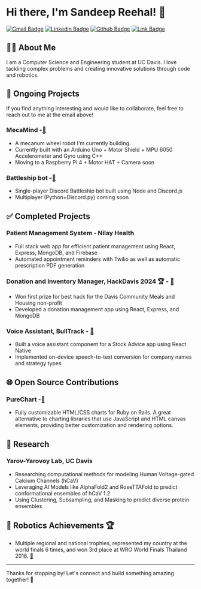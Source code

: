 # Hi there, I'm Sandeep Reehal! 👋

[![Gmail Badge](https://img.shields.io/badge/-sreehal@ucdavis.edu-red?style=flat&logo=Gmail&logoColor=white)](mailto:sreehal@ucdavis.edu)   [![Linkedin Badge](https://img.shields.io/badge/-Sandeep_Reehal-blue?style=flat&logo=Linkedin&logoColor=white)](https://linkedin.com/in/sandeep-reehal-385821263)   [![Github Badge](https://img.shields.io/badge/-Github-black?style=flat&logo=Github&logoColor=white)](https://github.com/reehals)    [![Link Badge](https://img.shields.io/badge/-Portfolio-orange?style=flat&logo=react&logoColor=white)](https://reehals.github.io)

<!-- [GitHub](https://github.com/reehals) | [Portfolio](https://reehals.github.io) -->

## 👨‍🎓 About Me

I am a Computer Science and Engineering student at UC Davis. I love tackling complex problems and creating innovative solutions through code and robotics.

## 🚧 Ongoing Projects
If you find anything interesting and would like to collaborate, feel free to reach out to me at the email above!

### MecaMind -[🔗](https://github.com/ReehalS/MecaMind)
- A mecanum wheel robot I'm currently building.
- Currently built with an Arduino Uno + Motor Shield + MPU 6050 Accelerometer and Gyro using C++
- Moving to a Raspberry Pi 4 + Motor HAT + Camera soon

### Battleship bot -[🔗](https://github.com/ReehalS/battleship-bot)
- Single-player Discord Battleship bot built using Node and Discord.js
- Multiplayer (Python+Discord.py) coming soon

## ✅ Completed Projects

### Patient Management System - Nilay Health
- Full stack web app for efficient patient management using React, Express, MongoDB, and Firebase
- Automated appointment reminders with Twilio as well as automatic prescription PDF generation

### Donation and Inventory Manager, HackDavis 2024 🏆 - [🔗](https://github.com/ReehalS/dcmh_hackdavis)
- Won first prize for best hack for the Davis Community Meals and Housing non-profit
- Developed a donation management app using React, Express, and MongoDB

### Voice Assistant, BullTrack - [🔗](https://github.com/ReehalS/BulltrackSTT)
- Built a voice assistant component for a Stock Advice app using React Native
- Implemented on-device speech-to-text conversion for company names and strategy types


## 🌐 Open Source Contributions

### PureChart -[🔗](https://github.com/PureChart/purechart)
- Fully customizable HTML/CSS charts for Ruby on Rails. A great alternative to charting libraries that use JavaScript and HTML canvas elements, providing better customization and rendering options.

## 🔬 Research

### Yarov-Yarovoy Lab, UC Davis
- Researching computational methods for modeling Human Voltage-gated Calcium Channels (hCaV)
- Leveraging AI Models like AlphaFold2 and RoseTTAFold to predict conformational ensembles of hCaV 1.2
- Using Clustering, Subsampling, and Masking to predict diverse protein ensembles


## 🤖 Robotics Achievements 🏆

- Multiple regional and national trophies, represented my country at the world finals 6 times, and won 3rd place at WRO World Finals Thailand 2018. [🔗](https://brickmasters.in/about-us)


---

Thanks for stopping by! Let's connect and build something amazing together! 🚀
